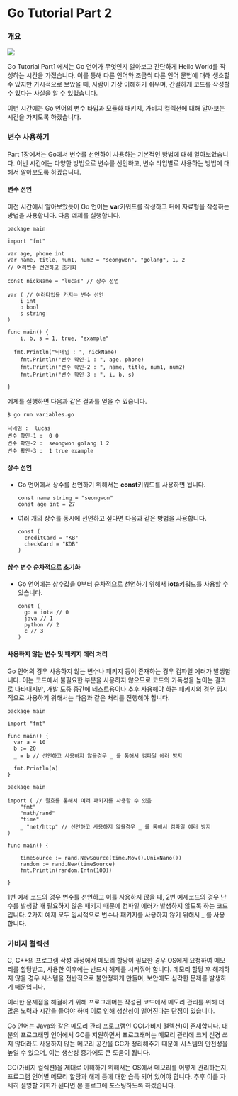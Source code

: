 # Go Tutorial Part 2

### 개요

![](https://t1.daumcdn.net/cfile/tistory/99AFF43E5C4D69DC33)

 Go Tutorial Part1 에서는 Go 언어가 무엇인지 알아보고 간단하게 Hello World를 작성하는 시간을 가졌습니다. 이를 통해 다른 언어와 조금씩 다른 언어 문법에 대해 생소할 수 있지만 가시적으로 보았을 때, 사람이 가장 이해하기 쉬우며, 간결하게 코드를 작성할 수 있다는 사실을 알 수 있었습니다.

 이번 시간에는 Go 언어의 변수 타입과 모듈화 패키지, 가비지 컬렉션에 대해 알아보는 시간을 가지도록 하겠습니다.

### 변수 사용하기

 Part 1장에서는 Go에서 변수를 선언하여 사용하는 기본적인 방법에 대해 알아보았습니다. 이번 시간에는 다양한 방법으로 변수를 선언하고, 변수 타입별로 사용하는 방법에 대해서 알아보도록 하겠습니다.

#### 변수 선언

 이전 시간에서 알아보았듯이 Go 언어는 **var**키워드를 작성하고 뒤에 자료형을 작성하는 방법을 사용합니다. 다음 예제를 실행합니다.

```
package main

import "fmt"

var age, phone int
var name, title, num1, num2 = "seongwon", "golang", 1, 2
// 여러변수 선언하고 초기화

const nickName = "lucas" // 상수 선언 

var ( // 여러타입을 가지는 변수 선언
    i int
    b bool
    s string
)

func main() {
    i, b, s = 1, true, "example"

  fmt.Println("닉네임 : ", nickName)
    fmt.Println("변수 확인-1 : ", age, phone)
    fmt.Println("변수 확인-2 : ", name, title, num1, num2)
    fmt.Println("변수 확인-3 : ", i, b, s)

}

```

 예제를 실행하면 다음과 같은 결과를 얻을 수 있습니다.

```
$ go run variables.go

닉네임 :  lucas
변수 확인-1 :  0 0
변수 확인-2 :  seongwon golang 1 2
변수 확인-3 :  1 true example
```

#### 상수 선언

-   Go 언어에서 상수를 선언하기 위해서는 **const**키워드를 사용하면 됩니다.
    
    ```
    const name string = "seongwon"
    const age int = 27
    ```
    
-   여러 개의 상수를 동시에 선언하고 싶다면 다음과 같은 방법을 사용합니다.
    
    ```
    const (
      creditCard = "KB"
      checkCard = "KDB"
    )
    ```
    

#### 상수 변수 순차적으로 초기화

-   Go 언어에는 상수값을 0부터 순차적으로 선언하기 위해서 **iota**키워드를 사용할 수 있습니다.
    
    ```
    const (
      go = iota // 0
      java // 1
      python // 2
      c // 3
    )
    ```
    

#### 사용하지 않는 변수 및 패키지 에러 처리

 Go 언어의 경우 사용하지 않는 변수나 패키지 등이 존재하는 경우 컴파일 에러가 발생합니다. 이는 코드에서 불필요한 부분을 사용하지 않으므로 코드의 가독성을 높이는 결과로 나타내지만, 개발 도중 중간에 테스트용이나 추후 사용해야 하는 패키지의 경우 임시적으로 사용하기 위해서는 다음과 같은 처리를 진행해야 합니다.

```
package main

import "fmt"

func main() {
  var a = 10
  b := 20  
  _ = b // 선언하고 사용하지 않을경우 _ 를 통해서 컴파일 에러 방지

  fmt.Println(a)
}
```

```
package main

import ( // 괄호를 통해서 여러 패키지를 사용할 수 있음
    "fmt"
    "math/rand"
    "time"
    _ "net/http" // 선언하고 사용하지 않을경우 _ 를 통해서 컴파일 에러 방지
)

func main() {

    timeSource := rand.NewSource(time.Now().UnixNano())
    random := rand.New(timeSource)
    fmt.Println(random.Intn(100))

}

```

 1번 예제 코드의 경우 변수를 선언하고 이를 사용하지 않을 때, 2번 예제코드의 경우 난수를 발생할 때 필요하지 않은 패키지 때문에 컴파일 에러가 발생하지 않도록 하는 코드입니다. 2가지 예제 모두 임시적으로 변수나 패키지를 사용하지 않기 위해서 \_ 를 사용합니다.

### 가비지 컬렉션

 C, C++의 프로그램 작성 과정에서 메모리 할당이 필요한 경우 OS에게 요청하여 메모리를 할당받고, 사용한 이후에는 반드시 해제를 시켜줘야 합니다. 메모리 할당 후 해제하지 않을 경우 시스템을 전반적으로 불안정하게 만들며, 보안에도 심각한 문제를 발생하기 때문입니다.

 이러한 문제점을 해결하기 위해 프로그래머는 작성된 코드에서 메모리 관리를 위해 더 많은 노력과 시간을 들여야 하며 이로 인해 생산성이 떨어진다는 단점이 있습니다.

 Go 언어는 Java와 같은 메모리 관리 프로그램인 GC(가비지 컬렉션)이 존재합니다. 대분의 프로그래밍 언어에서 GC를 지원하면서 프로그래머는 메모리 관리에 크게 신경 쓰지 않더라도 사용하지 않는 메모리 공간을 GC가 정리해주기 때문에 시스템의 안전성을 높일 수 있으며, 이는 생산성 증가에도 큰 도움이 됩니다.

 GC(가비지 컬렉션)을 제대로 이해하기 위해서는 OS에서 메모리를 어떻게 관리하는지, 프로그램 언어별 메모리 할당과 해제 등에 대한 습득 되어 있어야 합니다. 추후 이를 자세히 설명할 기회가 된다면 본 블로그에 포스팅하도록 하겠습니다.
